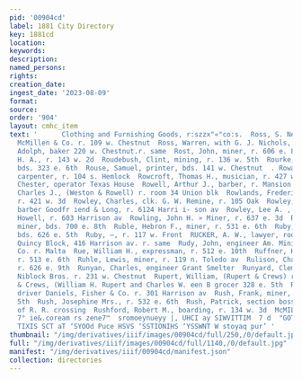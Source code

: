 ```yaml
---
pid: '00904cd'
label: 1881 City Directory
key: 1881cd
location: 
keywords: 
description: 
named_persons: 
rights: 
creation_date: 
ingest_date: '2023-08-09'
format: 
source: 
order: '904'
layout: cmhc_item
text: '      Clothing and Furnishing Goods, r:szzx"«"co:s.  Ross, S. Newton, clk.
  McMillen & Co. r. 109 w. Chestnut  Ross, Warren, with G. J. Nichols, r. 305 w. Chestnut  Rosse,
  Adolph, baker 220 w. Chestnut.r. same  Rost, John, miner, r. 606 e. 8th  Rothmell,
  H. A., r. 143 w. 2d  Roudebush, Clint, mining, r. 136 w. 5th  Rourke, Thomas, miner,
  bds. 323 e. 6th  Rouse, Samuel, printer, bds. 141 w. Chestnut  . Rowan, Lucien G.,
  carpenter, r. 104 s. Hemlock  Rowcroft, Thomas H., musician, r. 427 w. 2d  Rowe,
  Chester, operator Texas House  Rowell, Arthur J., barber, r. Mansion House  Rowell,
  Charles J., (Weston & Rowell) r. room 34 Union blk  Rowlands, Frederick, expressman,
  r. 421 w. 3d  Rowley, Charles, clk. G. W. Remine, r. 105 Oak  Rowley, James B.,
  barber Goodfr iend & Long, r. 6124 Harri i- son av  Rowley, Lee A. , barkpr J. C.
  Howell, r. 603 Harrison av  Rowling, John H. » Miner, r. 637 e. 3d  Rubart, Joseph,
  miner, bds. 700 e. 8th  Ruble, Hebron F., miner, r. 531 e. 6th  Ruby, Andrew, miner,
  bds. 626 e. 5th  Ruby, —, r. 117 w. Front  RUCKER, A. W., lawyer, rooms 25 and 26
  Quincy Block, 416 Harrison av. r. same  Rudy, John, engineer Am. Mining and Smelting
  Co. r. Malta  Rue, William H., expressman, r. 512 e. 10th  Ruffner, H. D., miner,
  r. 513 e. 6th  Ruhle, Lewis, miner, r. 119 n. Toledo av  Rulison, Chauncey C., miner,
  r. 626 e. 9th  Runyan, Charles, engineer Grant Smelter  Runyard, Clement D., clk.
  Niblock Bros. r. 231 w. Chestnut  Rupert, William, (Rupert & Crews) r. 320 e. 5th  Rupert
  & Crews, (William H. Rupert and Charles W. een B grocer 328 e. 5th  Rupp, Peter,
  driver Daniels, Fisher & Co. r. 301 Harrison av  Rush, Frank, miner, bds. head e.
  5th  Rush, Josephine Mrs., r. 532 e. 6th  Rush, Patrick, section boss, r. Elm west
  of R. R. crossing  Rushford, Robert M., boarding, r. 134 w. 3d  McMILLEN & CO,,
  7° ie&.coream rs zene7™  sromoeynueyy |, UHCI ay SIWVITTIM  7 d  "GOTT XOG Od “F0013G
  TIXIS SCT aT ‘SYOOd Puce HSVS ‘SSTIONIHS ‘YSSWNT W stoyaq pur’ '
thumbnail: "/img/derivatives/iiif/images/00904cd/full/250,/0/default.jpg"
full: "/img/derivatives/iiif/images/00904cd/full/1140,/0/default.jpg"
manifest: "/img/derivatives/iiif/00904cd/manifest.json"
collection: directories
---
```

